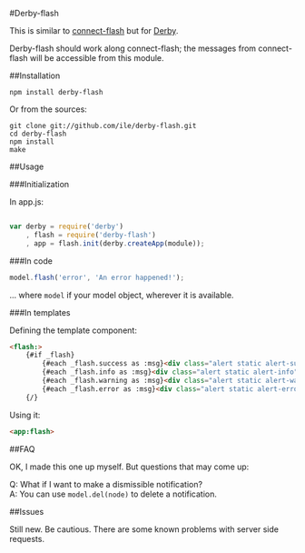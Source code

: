 #Derby-flash

This is similar to [connect-flash](https://github.com/jaredhanson/connect-flash) but for [Derby](http://derby.js). 

Derby-flash should work along connect-flash; the messages from connect-flash will be accessible from this module.

##Installation

`npm install derby-flash`

Or from the sources:

```
git clone git://github.com/ile/derby-flash.git
cd derby-flash
npm install
make
```

##Usage

###Initialization

In app.js:

```javascript

var derby = require('derby')
    , flash = require('derby-flash')
    , app = flash.init(derby.createApp(module));


```

###In code

```javascript
model.flash('error', 'An error happened!');

```

... where `model` if your model object, wherever it is available.

###In templates

Defining the template component:

```html
<flash:>
    {#if _flash}
        {#each _flash.success as :msg}<div class="alert static alert-success">{:msg}</div>{/}
        {#each _flash.info as :msg}<div class="alert static alert-info">{:msg}</div>{/}
        {#each _flash.warning as :msg}<div class="alert static alert-warning">{:msg}</div>{/}
        {#each _flash.error as :msg}<div class="alert static alert-error">{:msg}</div>{/}
    {/}
```

Using it:

```html
<app:flash>

```

##FAQ

OK, I made this one up myself. But questions that may come up:

Q: What if I want to make a dismissible notification?  
A: You can use `model.del(node)` to delete a notification.

##Issues

Still new. Be cautious. There are some known problems with server side requests.
